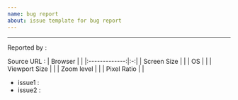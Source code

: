 ```yaml
---
name: bug report
about: issue template for bug report
---
```

___
Reported by :

Source URL :
|    Browser    |   |
|:-------------:|:-:|
|  Screen Size  |   |
|       OS      |   |
| Viewport Size |   |
|   Zoom level  |   |
|  Pixel Ratio  |   |

+ issue1 :     
+ issue2 :     